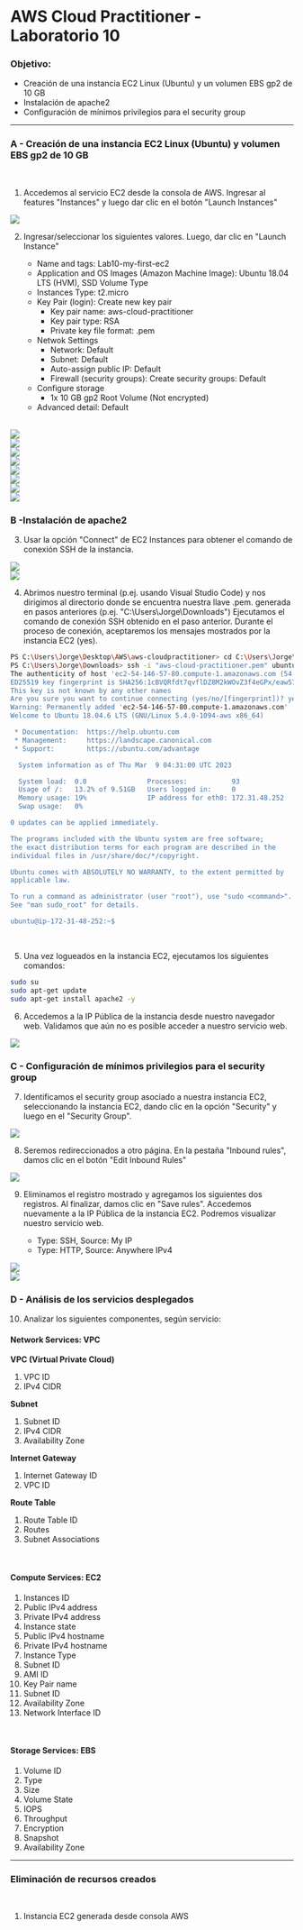 # AWS Cloud Practitioner - Laboratorio 10

### Objetivo: 
* Creación de una instancia EC2 Linux (Ubuntu) y un volumen EBS gp2 de 10 GB
* Instalación de apache2
* Configuración de mínimos privilegios para el security group

---

### A - Creación de una instancia EC2 Linux (Ubuntu) y volumen EBS gp2 de 10 GB

<br>

1. Accedemos al servicio EC2 desde la consola de AWS. Ingresar al features "Instances" y luego dar clic en el botón "Launch Instances"

<img src="images/lab10_01.jpg">
<br>

2. Ingresar/seleccionar los siguientes valores. Luego, dar clic en "Launch Instance"

    * Name and tags: Lab10-my-first-ec2
    * Application and OS Images (Amazon Machine Image): Ubuntu 18.04 LTS (HVM), SSD Volume Type
    * Instances Type: t2.micro
    * Key Pair (login): Create new key pair
        * Key pair name: aws-cloud-practitioner
        * Key pair type: RSA
        * Private key file format: .pem
    * Netwok Settings
        * Network: Default
        * Subnet: Default
        * Auto-assign public IP: Default
        * Firewall (security groups): Create security groups: Default
    * Configure storage
        * 1x 10 GB gp2 Root Volume (Not encrypted)
    * Advanced detail: Default

<br>

<img src="images/lab10_02.jpg">
<br>

<img src="images/lab10_03.jpg">
<br>

<img src="images/lab10_04.jpg">
<br>

<img src="images/lab10_05.jpg">
<br>

<img src="images/lab10_06.jpg">
<br>

<img src="images/lab10_07.jpg">
<br>

<img src="images/lab10_08.jpg">
<br>

<img src="images/lab10_09.jpg">
<br>


### B -Instalación de apache2

3. Usar la opción "Connect" de EC2 Instances para obtener el comando de conexión SSH de la instancia.

<img src="images/lab10_10.jpg">
<br>

<img src="images/lab10_11.jpg">
<br>

4. Abrimos nuestro terminal (p.ej. usando Visual Studio Code) y nos dirigimos al directorio donde se encuentra nuestra llave .pem. generada en pasos anteriores (p.ej. "C:\Users\Jorge\Downloads\") Ejecutamos el comando de conexión SSH obtenido en el paso anterior. Durante el proceso de conexión, aceptaremos los mensajes mostrados por la instancia EC2 (yes).

```bash
PS C:\Users\Jorge\Desktop\AWS\aws-cloudpractitioner> cd C:\Users\Jorge\Downloads\
PS C:\Users\Jorge\Downloads> ssh -i "aws-cloud-practitioner.pem" ubuntu@ec2-54-146-57-80.compute-1.amazonaws.com
The authenticity of host 'ec2-54-146-57-80.compute-1.amazonaws.com (54.146.57.80)' can't be established.
ED25519 key fingerprint is SHA256:1cBVQRfdt7qvflDZ8M2kWOvZ3f4eGPx/eaw57+z423k.
This key is not known by any other names
Are you sure you want to continue connecting (yes/no/[fingerprint])? yes
Warning: Permanently added 'ec2-54-146-57-80.compute-1.amazonaws.com' (ED25519) to the list of known hosts.
Welcome to Ubuntu 18.04.6 LTS (GNU/Linux 5.4.0-1094-aws x86_64)

 * Documentation:  https://help.ubuntu.com
 * Management:     https://landscape.canonical.com
 * Support:        https://ubuntu.com/advantage

  System information as of Thu Mar  9 04:31:00 UTC 2023

  System load:  0.0               Processes:           93
  Usage of /:   13.2% of 9.51GB   Users logged in:     0
  Memory usage: 19%               IP address for eth0: 172.31.48.252
  Swap usage:   0%

0 updates can be applied immediately.

The programs included with the Ubuntu system are free software;
the exact distribution terms for each program are described in the
individual files in /usr/share/doc/*/copyright.

Ubuntu comes with ABSOLUTELY NO WARRANTY, to the extent permitted by
applicable law.

To run a command as administrator (user "root"), use "sudo <command>".
See "man sudo_root" for details.

ubuntu@ip-172-31-48-252:~$
```
<br>

5. Una vez logueados en la instancia EC2, ejecutamos los siguientes comandos:

```bash
sudo su
sudo apt-get update
sudo apt-get install apache2 -y
```

6. Accedemos a la IP Pública de la instancia desde nuestro navegador web. Validamos que aún no es posible acceder a nuestro servicio web.

<img src="images/lab10_16.jpg">
<br>


### C - Configuración de mínimos privilegios para el security group

7. Identificamos el security group asociado a nuestra instancia EC2, seleccionando la instancia EC2, dando clic en la opción "Security" y luego en el "Security Group". 

<img src="images/lab10_12.jpg">
<br>

8. Seremos redireccionados a otro página. En la pestaña "Inbound rules", damos clic en el botón "Edit Inbound Rules"

<img src="images/lab10_13.jpg">
<br>

9. Eliminamos el registro mostrado y agregamos los siguientes dos registros. Al finalizar, damos clic en "Save rules". Accedemos nuevamente a la IP Pública de la instancia EC2. Podremos visualizar nuestro servicio web.

    * Type: SSH, Source: My IP
    * Type: HTTP, Source: Anywhere IPv4

<img src="images/lab10_14.jpg">
<br>

<img src="images/lab10_15.jpg">
<br>

### D - Análisis de los servicios desplegados

10. Analizar los siguientes componentes, según servicio:

#### **Network Services: VPC**

**VPC (Virtual Private Cloud)**
1. VPC ID
2. IPv4 CIDR

**Subnet**
1. Subnet ID
2. IPv4 CIDR
3. Availability Zone

**Internet Gateway**
1. Internet Gateway ID
2. VPC ID

**Route Table**
1. Route Table ID
2. Routes
3. Subnet Associations

<br>

#### **Compute Services: EC2**

1. Instances ID
2. Public IPv4 address
3. Private IPv4 address
4. Instance state
5. Public IPv4 hostname
6. Private IPv4 hostname
7. Instance Type
8. Subnet ID
9. AMI ID
10. Key Pair name
11. Subnet ID
12. Availability Zone
13. Network Interface ID

<br>

#### **Storage Services: EBS**

1. Volume ID
2. Type
3. Size
4. Volume State
5. IOPS
6. Throughput
7. Encryption
8. Snapshot
9. Availability Zone


---

### Eliminación de recursos creados
<br>

1. Instancia EC2 generada desde consola AWS